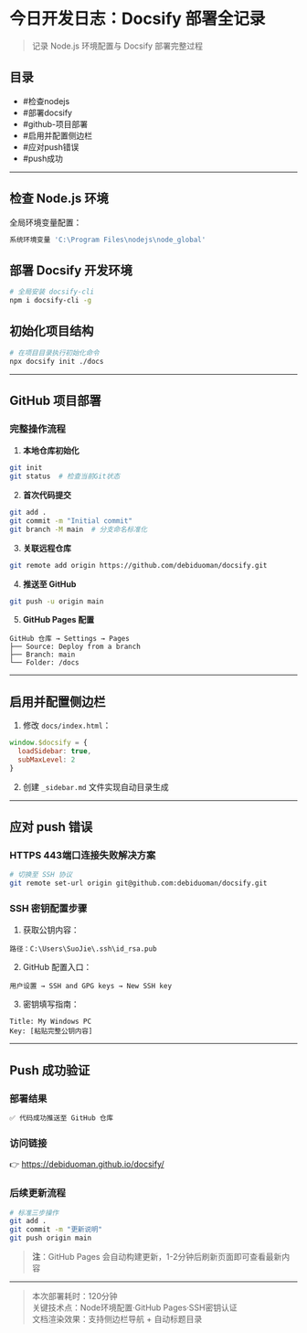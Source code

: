 # 今日开发日志：Docsify 部署全记录

> 记录 Node.js 环境配置与 Docsify 部署完整过程

## 目录
- #检查nodejs
- #部署docsify
- #github-项目部署
- #启用并配置侧边栏
- #应对push错误
- #push成功

---

## 检查 Node.js 环境

全局环境变量配置：
```bash
系统环境变量 'C:\Program Files\nodejs\node_global'
```

## 部署 Docsify 开发环境

```bash
# 全局安装 docsify-cli
npm i docsify-cli -g
```

## 初始化项目结构

```bash
# 在项目目录执行初始化命令
npx docsify init ./docs
```

---

## GitHub 项目部署

### 完整操作流程

1. **本地仓库初始化**
```bash
git init
git status  # 检查当前Git状态
```

2. **首次代码提交**
```bash
git add .
git commit -m "Initial commit"
git branch -M main  # 分支命名标准化
```

3. **关联远程仓库**
```bash
git remote add origin https://github.com/debiduoman/docsify.git
```

4. **推送至 GitHub**
```bash
git push -u origin main
```

5. **GitHub Pages 配置**
```
GitHub 仓库 → Settings → Pages
├── Source: Deploy from a branch
├── Branch: main
└── Folder: /docs
```

---

## 启用并配置侧边栏

1. 修改 `docs/index.html`：
```javascript
window.$docsify = {
  loadSidebar: true,
  subMaxLevel: 2
}
```

2. 创建 `_sidebar.md` 文件实现自动目录生成

---

## 应对 push 错误

### HTTPS 443端口连接失败解决方案

```bash
# 切换至 SSH 协议
git remote set-url origin git@github.com:debiduoman/docsify.git
```

### SSH 密钥配置步骤
1. 获取公钥内容：
```
路径：C:\Users\SuoJie\.ssh\id_rsa.pub
```

2. GitHub 配置入口：
```
用户设置 → SSH and GPG keys → New SSH key
```

3. 密钥填写指南：
```
Title: My Windows PC
Key: [粘贴完整公钥内容]
```

---

## Push 成功验证

### 部署结果
```bash
✅ 代码成功推送至 GitHub 仓库
```

### 访问链接
👉 https://debiduoman.github.io/docsify/

### 后续更新流程
```bash
# 标准三步操作
git add .
git commit -m "更新说明"
git push origin main
```

> **注**：GitHub Pages 会自动构建更新，1-2分钟后刷新页面即可查看最新内容

---

> 本次部署耗时：120分钟  
> 关键技术点：Node环境配置·GitHub Pages·SSH密钥认证  
> 文档渲染效果：支持侧边栏导航 + 自动标题目录